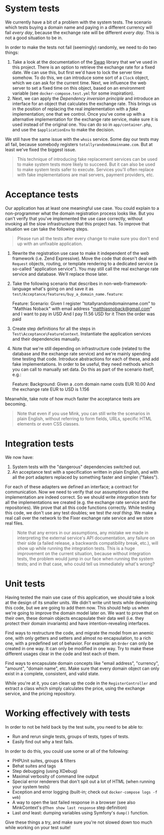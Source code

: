 # System tests

We currently have a bit of a problem with the system tests. The scenario which tests buying a domain name and paying in a different currency will fail *every day*, because the exchange rate will be different *every day*. This is not a good situation to be in.

In order to make the tests not fail (seemingly) randomly, we need to do two things:

1. Take a look at the documentation of the [Swap](https://github.com/florianv/swap) library that we've used in this project. There is an option to retrieve the exchange rate for a fixed date. We can use this, but first we'd have to lock the server time somehow. To do this, we can introduce some sort of a `Clock` object, which we can ask for the current time. Next, we influence the web server to set a fixed time on this object, based on an environment variable (see `docker-compose.test.yml` for some inspiration).
2. Next, we can apply the *Dependency inversion principle* and introduce an interface for an object that calculates the exchange rate. This brings us in the position of replacing the real implementation with a *fake* implementation; one that we control. Once you've come up with a alternative implementation for the exchange rate service, make sure it is used instead of the original one. You can do so in `app/container.php`, and use the `$applicationEnv` to make the decision.

We still have the same issue with the `whois` service. Some day our tests may all fail, because somebody registers `totallyrandomdomainname.com`. But at least we've fixed the biggest issue.

> This technique of introducing fake replacement services can be used to make system tests more likely to succeed. But it can also be used to make system tests safer to execute. Services you'll often replace with fake implementations are mail servers, payment providers, etc. 

# Acceptance tests

Our application has at least one meaningful use case. You could explain to a non-programmer what the domain registration process looks like. But you can't verify that you've implemented the use case correctly, without invoking all the slow infrastructure that this project has. To improve that situation we can take the following steps.

> Please run all the tests after every change to make sure you don't end up with an unfixable application.

1. Rewrite the registration use case to make it independent of the web framework (i.e. Zend Expressive). Move the code that doesn't deal with `Request` objects, routing, or template rendering to a dedicated service (a so-called "application service"). You may still call the real exchange rate service and database. We'll replace those later. 
2. Take the following scenario that describes in non-web-framework-language what's going on and save it as `test/Acceptance/features/buy_a_domain_name.feature`:

    Feature:
      Scenario:
        Given I register "totallyrandomdomainname.com" to "Matthias Noback" with email address "matthiasnoback@gmail.com" and I want to pay in USD
        And I pay 11.56 USD for it
        Then the order was paid

3. Create step definitions for all the steps in `Test\Acceptance\FeatureContext`. Instantiate the application services and their dependencies manually.
4. Note that we're still depending on infrastructure code (related to the database and the exchange rate service) and we're mainly spending time testing that code. Introduce abstractions for each of these, and add fake implementations. In order to be useful, they need methods which you can call to manually set data. Do this as part of the scenario itself, e.g.:

    Feature:
      Background:
        Given a .com domain name costs EUR 10.00
        And the exchange rate EUR to USD is 1.156

Meanwhile, take note of how much faster the acceptance tests are becoming.

> Note that even if you use Mink, you can still write the scenarios in plain English, without referring to form fields, URLs, specific HTML elements or even CSS classes.

# Integration tests

We now have:

1. System tests with the "dangerous" dependencies switched out. 
2. An acceptance test with a specification written in plain English, and with all the port adapters replaced by something faster and simpler ("fakes"). 

For each of these adapters we defined an interface; a contract for communication. Now we need to verify that our assumptions about the implementation are indeed correct. So we should write *integration tests* for all the implementations we created (e.g. the exchange rate service and the repositories). We prove that all this code functions correctly. While testing this code, we don't use any test doubles; we test *the real thing*. We make a real call over the network to the Fixer exchange rate service and we store real files.

> Note that any errors in our assumptions, any mistake we made in interpreting the external service's API documentation, any failure on their side (a failed release, a backwards compatibility break, etc.), will show up while running the integration tests. This is a huge improvement on the current situation, because without integration tests, the problem would jump in our face when running the system tests; and in that case, who could tell us immediately what's wrong?  

# Unit tests

Having tested the main use case of this application, we should take a look at the design of its smaller units. We didn't write unit tests while developing this code, but we are going to add them now. This should help us when we're going to improve the domain model later on. We want to prove that on their own, these domain objects encapsulate their data well (i.e. they protect their domain invariants) and have intention-revealing interfaces.

Find ways to restructure the code, and migrate the model from an anemic one, with only getters and setters and almost no encapsulation, to a rich one, with a predefined set of behavior. For example: an `Order` can only be created in one way. It can only be modified in one way. Try to make these different usages clear in the code and test each of them.

Find ways to encapsulate domain concepts like "email address", "currency", "amount", "domain name", etc. Make sure that every domain object can only exist in a complete, consistent, and valid state.

While you're at it, you can clean up the code in the `RegisterController` and extract a class which simply calculates the price, using the exchange service, and the pricing repository.

# Working effectively with tests

In order to not be held back by the test suite, you need to be able to:

- Run and rerun single tests, groups of tests, types of tests.
- Easily find out why a test fails.

In order to do this, you could use some or all of the following:

- PHPUnit suites, groups & filters
- Behat suites and tags
- Step debugging (using XDebug)
- Maximal verbosity of command line output
- Special error renderers that don't spit out a lot of HTML (when running your system tests)
- Exception and error logging (built-in; check out `docker-compose logs -f web`)
- A way to open the last failed response in a browser (see also MinkContext's `@Then show last response` step definition)
- Last *and* least: dumping variables using Symfony's `dump()` function.

Give these things a try, and make sure you're not slowed down too much while working on your test suite! 

